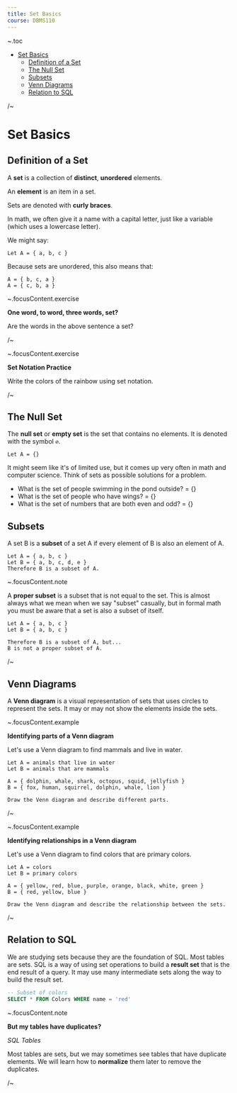 ```yaml
---
title: Set Basics
course: DBMS110
---
```


~.toc

- [Set Basics](#set-basics)
  - [Definition of a Set](#definition-of-a-set)
  - [The Null Set](#the-null-set)
  - [Subsets](#subsets)
  - [Venn Diagrams](#venn-diagrams)
  - [Relation to SQL](#relation-to-sql)

/~

# Set Basics

## Definition of a Set

A **set** is a collection of **distinct**, **unordered** elements.

An **element** is an item in a set.

Sets are denoted with **curly braces**.

In math, we often give it a name with a capital letter, just like a variable (which uses a lowercase letter).

We might say:

```
Let A = { a, b, c }
```

Because sets are unordered, this also means that:

```
A = { b, c, a }
A = { c, b, a }
```

~.focusContent.exercise

**One word, to word, three words, set?**

Are the words in the above sentence a set?

/~

~.focusContent.exercise

**Set Notation Practice**

Write the colors of the rainbow using set notation.

/~

## The Null Set

The **null set** or **empty set** is the set that contains no elements. It is denoted with the symbol `∅`.

```
Let A = {}
```

It might seem like it's of limited use, but it comes up very often in math and computer science. Think of sets as possible solutions for a problem.

- What is the set of people swimming in the pond outside? = {}
- What is the set of people who have wings? = {}
- What is the set of numbers that are both even and odd? = {}

## Subsets

A set B is a **subset** of a set A if every element of B is also an element of A.

```
Let A = { a, b, c }
Let B = { a, b, c, d, e }
Therefore B is a subset of A.
```

~.focusContent.note

A **proper subset** is a subset that is not equal to the set. This is almost always what we mean when we say "subset" casually, but in formal math you must be aware that a set is also a subset of itself.

```
Let A = { a, b, c }
Let B = { a, b, c }

Therefore B is a subset of A, but...
B is not a proper subset of A.
```

/~

## Venn Diagrams

A **Venn diagram** is a visual representation of sets that uses circles to represent the sets. It may or may not show the elements inside the sets.

~.focusContent.example

**Identifying parts of a Venn diagram**

Let's use a Venn diagram to find mammals and live in water.

```
Let A = animals that live in water
Let B = animals that are mammals

A = { dolphin, whale, shark, octopus, squid, jellyfish }
B = { fox, human, squirrel, dolphin, whale, lion }

Draw the Venn diagram and describe different parts.
```

/~

~.focusContent.example

**Identifying relationships in a Venn diagram**

Let's use a Venn diagram to find colors that are primary colors.

```
Let A = colors
Let B = primary colors

A = { yellow, red, blue, purple, orange, black, white, green }
B = { red, yellow, blue }

Draw the Venn diagram and describe the relationship between the sets.
```

/~

## Relation to SQL

We are studying sets because they are the foundation of SQL. Most tables are sets. SQL is a way of using set operations to build a **result set** that is the end result of a query. It may use many intermediate sets along the way to build the result set.

```sql
-- Subset of colors
SELECT * FROM Colors WHERE name = 'red'
```

~.focusContent.note

**But my tables have duplicates?**

_SQL Tables_

Most tables are sets, but we may sometimes see tables that have duplicate elements. We will learn how to **normalize** them later to remove the duplicates.

/~
